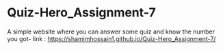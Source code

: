 # Quiz-Hero_Assignment-7

A simple website where you can answer some quiz and know the number you got-
link : https://shamimhossain1.github.io/Quiz-Hero_Assignment-7/
